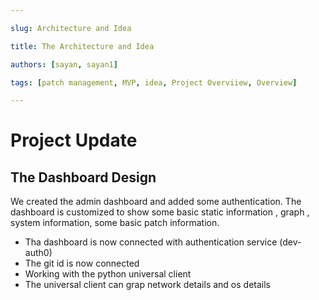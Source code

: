 ```yaml
---

slug: Architecture and Idea

title: The Architecture and Idea

authors: [sayan, sayan1]

tags: [patch management, MVP, idea, Project Overviiew, Overview]

---
```


  

# Project Update

  

## The Dashboard Design
We created the admin dashboard and added some authentication.
The dashboard is customized to show some basic static information , graph , system information, some basic patch information.

- Tha dashboard is now connected with authentication service (dev-auth0) 
- The git id is now connected 
- Working with the python universal client
- The universal client can grap network details and os details 